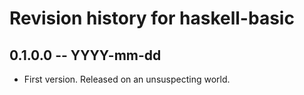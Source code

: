 # Revision history for haskell-basic

## 0.1.0.0 -- YYYY-mm-dd

* First version. Released on an unsuspecting world.
